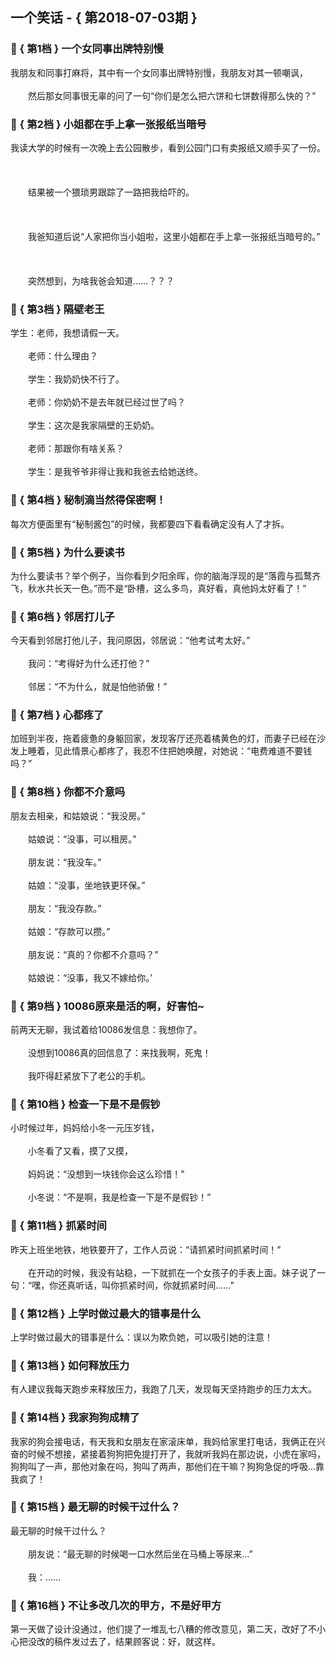 ## 一个笑话 - { 第2018-07-03期 }
</hr>

### :jack_o_lantern: { 第1档 } 一个女同事出牌特别慢
我朋友和同事打麻将，其中有一个女同事出牌特别慢，我朋友对其一顿嘲讽，<br/><br/>　　然后那女同事很无辜的问了一句“你们是怎么把六饼和七饼数得那么快的？”


### :jack_o_lantern: { 第2档 } 小姐都在手上拿一张报纸当暗号
我读大学的时候有一次晚上去公园散步，看到公园门口有卖报纸又顺手买了一份。<br/><br/><br/><br/>　　结果被一个猥琐男跟踪了一路把我给吓的。<br/><br/><br/><br/>　　我爸知道后说“人家把你当小姐啦，这里小姐都在手上拿一张报纸当暗号的。”<br/><br/><br/><br/>　　突然想到，为啥我爸会知道……？？？


### :jack_o_lantern: { 第3档 } 隔壁老王
学生：老师，我想请假一天。<br/><br/>　　老师：什么理由？<br/><br/>　　学生：我奶奶快不行了。<br/><br/>　　老师：你奶奶不是去年就已经过世了吗？<br/><br/>　　学生：这次是我家隔壁的王奶奶。<br/><br/>　　老师：那跟你有啥关系？<br/><br/>　　学生：是我爷爷非得让我和我爸去给她送终。


### :jack_o_lantern: { 第4档 } 秘制滴当然得保密啊！
每次方便面里有“秘制酱包”的时候，我都要四下看看确定没有人了才拆。


### :jack_o_lantern: { 第5档 } 为什么要读书
为什么要读书？举个例子，当你看到夕阳余晖，你的脑海浮现的是“落霞与孤鹜齐飞，秋水共长天一色。”而不是“卧槽，这么多鸟，真好看，真他妈太好看了！”


### :jack_o_lantern: { 第6档 } 邻居打儿子
今天看到邻居打他儿子，我问原因，邻居说：“他考试考太好。”<br/><br/>　　我问：“考得好为什么还打他？”<br/><br/>　　邻居：“不为什么，就是怕他骄傲！”


### :jack_o_lantern: { 第7档 } 心都疼了
加班到半夜，拖着疲惫的身躯回家，发现客厅还亮着橘黄色的灯，而妻子已经在沙发上睡着，见此情景心都疼了，我忍不住把她唤醒，对她说：“电费难道不要钱吗？”


### :jack_o_lantern: { 第8档 } 你都不介意吗
朋友去相亲，和姑娘说：“我没房。”<br/><br/>　　姑娘说：“没事，可以租房。”<br/><br/>　　朋友说：“我没车。”<br/><br/>　　姑娘：“没事，坐地铁更环保。”<br/><br/>　　朋友：“我没存款。”<br/><br/>　　姑娘：“存款可以攒。”<br/><br/>　　朋友说：“真的？你都不介意吗？”<br/><br/>　　姑娘说：“没事，我又不嫁给你。’


### :jack_o_lantern: { 第9档 } 10086原来是活的啊，好害怕~
前两天无聊，我试着给10086发信息：我想你了。<br/><br/>　　没想到10086真的回信息了：来找我啊，死鬼！<br/><br/>　　我吓得赶紧放下了老公的手机。


### :jack_o_lantern: { 第10档 } 检查一下是不是假钞
小时候过年，妈妈给小冬一元压岁钱，<br/><br/>　　小冬看了又看，摸了又摸，<br/><br/>　　妈妈说：“没想到一块钱你会这么珍惜！”<br/><br/>　　小冬说：“不是啊，我是检查一下是不是假钞！”


### :jack_o_lantern: { 第11档 } 抓紧时间
昨天上班坐地铁，地铁要开了，工作人员说：“请抓紧时间抓紧时间！”<br/><br/>　　在开动的时候，我没有站稳，一下就抓在一个女孩子的手表上面。妹子说了一句：“嘿，你还真听话，叫你抓紧时间，你就抓紧时间……”


### :jack_o_lantern: { 第12档 } 上学时做过最大的错事是什么
上学时做过最大的错事是什么：误以为欺负她，可以吸引她的注意！


### :jack_o_lantern: { 第13档 } 如何释放压力
有人建议我每天跑步来释放压力，我跑了几天，发现每天坚持跑步的压力太大。


### :jack_o_lantern: { 第14档 } 我家狗狗成精了
我家的狗会接电话，有天我和女朋友在家滚床单，我妈给家里打电话，我俩正在兴奋的时候不想接，紧接着狗狗把免提打开了，我就听我妈在那边说，小虎在家吗，狗狗叫了一声，那他对象在吗，狗叫了两声，那他们在干嘛？狗狗急促的呼吸…靠我疯了！


### :jack_o_lantern: { 第15档 } 最无聊的时候干过什么？
最无聊的时候干过什么？<br/><br/>　　朋友说：“最无聊的时候喝一口水然后坐在马桶上等尿来...”<br/><br/>　　我：......


### :jack_o_lantern: { 第16档 } 不让多改几次的甲方，不是好甲方
第一天做了设计没通过，他们提了一堆乱七八糟的修改意见，第二天，改好了不小心把没改的稿件发过去了，结果顾客说：好，就这样。

